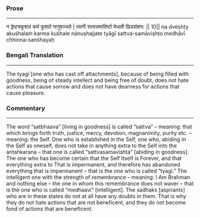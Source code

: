 ### Prose 
 --- 
न द्वेष्ट्यकुशलं कर्म कुशले नानुषज्जते |
त्यागी सत्त्वसमाविष्टो मेधावी छिन्नसंशय: || 10||
na dveṣhṭy akuśhalaṁ karma kuśhale nānuṣhajjate
tyāgī sattva-samāviṣhṭo medhāvī chhinna-sanśhayaḥ

### Bengali Translation 
 --- 
The tyagi [one who has cast off attachments], because of being filled with goodness, being of steady intellect and being free of doubt, does not hate actions that cause sorrow and does not have dearness for actions that cause pleasure. 

### Commentary 
 --- 
The word “satbhaava” [living in goodness] is called “sattva” – meaning: that which brings forth truth, justice, mercy, devotion, magnanimity, purity etc. – meaning: the Self. One who is established in the Self, one who, abiding in the Self as oneself, does not take in anything extra to the Self into the antahkarana – that one is called “sattvasamavishta” [abiding in goodness]. The one who has become certain that the Self Itself is Forever, and that everything extra to That is impermanent, and therefore has abandoned everything that is impermanent – that is the one who is called “tyagi.” The intelligent one with the strength of remembrance – meaning: I Am Brahman and nothing else – the one in whom this remembrance does not waver – that is the one who is called “medhaavi” [intelligent]. The sadhaks [aspirants] who are in these states do not at all have any doubts in them. That is why they do not hate actions that are not beneficent, and they do not become fond of actions that are beneficent.